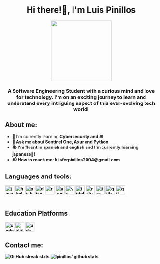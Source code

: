 <div id = "header" align = "center">
  <h1>Hi there!👋, I'm Luis Pinillos</h1>
  <img src = "https://media.giphy.com/media/v1.Y2lkPTc5MGI3NjExdjVmNjd0dzZ2OGw1cTIwYzZzZ3c2NjZtNWIyNHp1dGM3bGU2bjNmbyZlcD12MV9pbnRlcm5hbF9naWZfYnlfaWQmY3Q9Zw/26tn33aiTi1jkl6H6/giphy.gif"
    width = 200/>
  <h3>A Software Engineering Student with a curious mind and love for technology. I'm on an exciting journey to learn and understand every intriguing aspect of this ever-evolving tech world!</h3>
</div>

<div id = "aboutMe" align = "left">
  <h2>About me:</h2>
  <ul>
    <li>🌱 I’m currently learning <strong>Cybersecurity and AI</strong</li>
    <li>💬 Ask me about <strong>Sentinel One, Axur and Python</strong></li>
    <li>📚 I'm fluent in spanish and english and I'm currently learning japanese🎌!</li>
    <li>📫 How to reach me:<strong> luisferpinillos2004@gmail.com</strong></li>
    
  </ul>
</div>
<div>
  <h2>Languages and tools:</h2>
  <img src='https://img.shields.io/badge/java-%23ED8B00.svg?style=for-the-badge&logo=openjdk&logoColor=white' alt='java' height='30'>
  <img src='https://img.shields.io/badge/html5-%23E34F26.svg?style=for-the-badge&logo=html5&logoColor=white' alt='html' height='30'>
  <img src='https://img.shields.io/badge/python-3670A0?style=for-the-badge&logo=python&logoColor=ffdd54' alt='python' height='30'>
  <img src='https://img.shields.io/badge/django-%23092E20.svg?style=for-the-badge&logo=django&logoColor=white' alt='django' height='30'>
  <img src='https://img.shields.io/badge/r-%23276DC3.svg?style=for-the-badge&logo=r&logoColor=white' alt='r' height='30'>
  <img src='https://img.shields.io/badge/azure-%230072C6.svg?style=for-the-badge&logo=microsoftazure&logoColor=white' alt='azure' height='30'>
  <img src='https://img.shields.io/badge/Visual%20Studio%20Code-0078d7.svg?style=for-the-badge&logo=visual-studio-code&logoColor=white' alt='vs' height='30'>
  <img src='https://img.shields.io/badge/IntelliJIDEA-000000.svg?style=for-the-badge&logo=intellij-idea&logoColor=white' alt='intellij' height='30'>
  <img src='https://img.shields.io/badge/RStudio-4285F4?style=for-the-badge&logo=rstudio&logoColor=white' alt='rstudio' height='30'>
  <img src='https://img.shields.io/badge/jira-%230A0FFF.svg?style=for-the-badge&logo=jira&logoColor=white' alt='jira' height='30'>
  <img src='https://img.shields.io/badge/github-%23121011.svg?style=for-the-badge&logo=github&logoColor=white' alt='github' height='30'>
  <img src='https://img.shields.io/badge/git-%23F05033.svg?style=for-the-badge&logo=git&logoColor=white' alt='git' height='30'>
</div>
<br>
<div>
  <h2>Education Platforms</h2>
  <img src='https://img.shields.io/badge/Codecademy-FFF0E5?style=for-the-badge&logo=codecademy&logoColor=1F243A' alt='codeAcademy' height='30'>
  <img src='https://img.shields.io/badge/Microsoft_Learn-258ffa?style=for-the-badge&logo=microsoft&logoColor=white' alt='microLearn' height='30'>
  <img src='https://img.shields.io/badge/Udemy-A435F0?style=for-the-badge&logo=Udemy&logoColor=white' alt='udemy' height='30'>
</div>

<div>
  <h2>Contact me:</h2>
</div>


![GitHub streak stats](https://streak-stats.demolab.com/?user=lpinillos&show_icons=true&theme=tokyonight&count_private=true) 
![lpinillos' github stats](https://github-readme-stats.vercel.app/api?username=lpinillos&show_icons=true&theme=tokyonight)

<!--
**lpinillos/lpinillos** is a ✨ _special_ ✨ repository because its `README.md` (this file) appears on your GitHub profile.

Here are some ideas to get you started:

- 🔭 I’m currently working on ...
- 🌱 I’m currently learning ...
- 👯 I’m looking to collaborate on ...
- 🤔 I’m looking for help with ...

- 📫 How to reach me: ...
- 😄 Pronouns: ...
- ⚡ Fun fact: ...
-->
